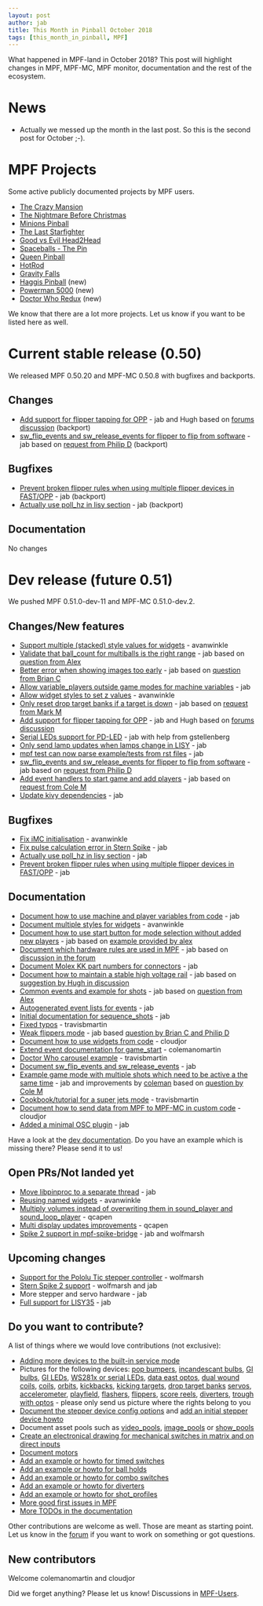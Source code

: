 ```yaml
---
layout: post
author: jab
title: This Month in Pinball October 2018
tags: [this_month_in_pinball, MPF]
---
```

What happened in MPF-land in October 2018?
This post will highlight changes in MPF, MPF-MC, MPF monitor, documentation
and the rest of the ecosystem.

# News

* Actually we messed up the month in the last post. So this is the second post for October ;-).

# MPF Projects

Some active publicly documented projects by MPF users.

* [The Crazy Mansion](https://pinside.com/pinball/forum/topic/the-crazy-mansion-by-the-pinball-amigos)
* [The Nightmare Before Christmas](https://pinside.com/pinball/forum/topic/the-nightmare-before-christmas)
* [Minions Pinball](https://pinside.com/pinball/forum/topic/we-are-building-a-minions-pinball-updates-every-friday)
* [The Last Starfighter](https://pinside.com/pinball/forum/topic/southern-california-homebrew-anyone-interested/)
* [Good vs Evil Head2Head](https://pinside.com/pinball/forum/topic/head2head-custom-pinball-machine-good-vs-evil)
* [Spaceballs - The Pin](https://pinside.com/pinball/forum/topic/spaceballs-the-pin/)
* [Queen Pinball](https://pinside.com/pinball/forum/topic/flash-retheme-project/)
* [HotRod](https://pinside.com/pinball/forum/topic/gottlieb-hot-rod-a-tribute-to-classic-em-pinball)
* [Gravity Falls](https://pinside.com/pinball/forum/topic/gravity-falls)
* [Haggis Pinball](https://www.youtube.com/watch?v=Qezv5beKBqM) (new)
* [Powerman 5000](https://github.com/travisbmartin/powerman) (new)
* [Doctor Who Redux](https://github.com/travisbmartin/doctorwho) (new)

We know that there are a lot more projects. Let us know if you want to be listed here as well.

# Current stable release (0.50)

We released MPF 0.50.20 and MPF-MC 0.50.8 with bugfixes and backports.

## Changes

* [Add support for flipper tapping for OPP](https://github.com/missionpinball/mpf/pull/1238) - jab and Hugh based on [forums discussion](https://groups.google.com/forum/#!topic/mpf-users/pKfmv_lmuDc) (backport)
* [sw_flip_events and sw_release_events for flipper to flip from software](https://github.com/missionpinball/mpf/commit/5f84feb6ddc1e1fcdb491f57d38dc8b3c7e8e681) - jab based on [request from Philip D](https://groups.google.com/forum/#!topic/mpf-users/76BQAtIfsZc) (backport)

## Bugfixes

* [Prevent broken flipper rules when using multiple flipper devices in FAST/OPP](https://github.com/missionpinball/mpf/commit/a0162f9ea35abf92a4131ce4f7fa9965b8e5743b) - jab (backport)
* [Actually use poll_hz in lisy section](https://github.com/missionpinball/mpf/pull/1240) - jab (backport)

## Documentation

No changes

# Dev release (future 0.51)

We pushed MPF 0.51.0-dev-11 and MPF-MC 0.51.0-dev.2.

## Changes/New features

* [Support multiple (stacked) style values for widgets](https://github.com/missionpinball/mpf-mc/pull/349) - avanwinkle
* [Validate that ball_count for multiballs is the right range](https://github.com/missionpinball/mpf/pull/1229) - jab based on [question from Alex](https://groups.google.com/forum/#!topic/mpf-users/jQTwpofBysA)
* [Better error when showing images too early](https://github.com/missionpinball/mpf-mc/pull/350) - jab based on [question from Brian C](https://groups.google.com/forum/#!topic/mpf-users/iMivocg70BQ)
* [Allow variable_players outside game modes for machine variables](https://github.com/missionpinball/mpf/pull/1231) - jab
* [Allow widget styles to set z values](https://github.com/missionpinball/mpf-mc/pull/351) - avanwinkle
* [Only reset drop target banks if a target is down](https://github.com/missionpinball/mpf/pull/1236) - jab based on [request from Mark M](https://groups.google.com/forum/#!topic/mpf-users/kHq3dM1PMyo)
* [Add support for flipper tapping for OPP](https://github.com/missionpinball/mpf/pull/1238) - jab and Hugh based on [forums discussion](https://groups.google.com/forum/#!topic/mpf-users/pKfmv_lmuDc)
* [Serial LEDs support for PD-LED](https://github.com/missionpinball/mpf/pull/1239) - jab with help from gstellenberg
* [Only send lamp updates when lamps change in LISY](https://github.com/missionpinball/mpf/commit/a4cd700c488f9290bd4a62cb198d188d75c30da2) - jab
* [mpf test can now parse example/tests from rst files](https://github.com/missionpinball/mpf/commit/89f05214e22bce03b7bcb2047600a11f338053ab) - jab
* [sw_flip_events and sw_release_events for flipper to flip from software](https://github.com/missionpinball/mpf/commit/9a1e6c0f41ccf53645d02804dd0f66eb387a1ee8) - jab based on [request from Philip D](https://groups.google.com/forum/#!topic/mpf-users/76BQAtIfsZc)
* [Add event handlers to start game and add players](https://github.com/missionpinball/mpf/pull/1244) - jab based on [request from Cole M](https://groups.google.com/forum/#!topic/mpf-users/vuUJMdSI2_A)
* [Update kivy dependencies](https://github.com/missionpinball/mpf-mc/pull/354) - jab

## Bugfixes

* [Fix iMC initialisation](https://github.com/missionpinball/mpf-mc/pull/352) - avanwinkle
* [Fix pulse calculation error in Stern Spike](https://github.com/missionpinball/mpf/commit/09f236a40b462cc7e3ea5b7043831b0b8ff1badf) - jab
* [Actually use poll_hz in lisy section](https://github.com/missionpinball/mpf/pull/1240) - jab
* [Prevent broken flipper rules when using multiple flipper devices in FAST/OPP](https://github.com/missionpinball/mpf/commit/16b1a5dc5fd4d3f25764f27e9a0043e1c99f4144) - jab

## Documentation

* [Document how to use machine and player variables from code](https://github.com/missionpinball/mpf/pull/1232) - jab
* [Document multiple styles for widgets](https://github.com/missionpinball/mpf-docs/pull/180) - avanwinkle
* [Document how to use start button for mode selection without added new players](https://github.com/missionpinball/mpf-docs/commit/946426c043a34af7cccd48027fa06fa658799019) - jab based on [example provided by alex](https://groups.google.com/forum/#!topic/mpf-users/e3emzNIxZp0)
* [Document which hardware rules are used in MPF](https://github.com/missionpinball/mpf-docs/commit/d9d95dd66795e2301731eacbc7e1bb7932374f99) - jab based on [discussion in the forum](https://groups.google.com/forum/#!topic/mpf-users/pKfmv_lmuDc)
* [Document Molex KK part numbers for connectors](https://github.com/missionpinball/mpf-docs/commit/4214b32a82f9b4115a6ce831c57ce315fc536578) - jab
* [Document how to maintain a stable high voltage rail](https://github.com/missionpinball/mpf-docs/commit/c1eada55c0c52b009a18b2d5d14431d4d6fce6d6) - jab based on [suggestion by Hugh in discussion](https://groups.google.com/forum/#!topic/mpf-users/7-E62qVTkGA)
* [Common events and example for shots](https://github.com/missionpinball/mpf-docs/commit/2a9a918f6469f9b7b34d08348184fc4925ede93b) - jab based on [question from Alex](https://groups.google.com/forum/#!topic/mpf-users/-BUnwqkcIBE)
* [Autogenerated event lists for events](https://github.com/missionpinball/mpf-docs/commit/08bcd6ae2f11ef4f762976d041338f654c2fe33c) - jab
* [Initial documentation for sequence_shots](https://github.com/missionpinball/mpf-docs/commit/c5fe46c93b3f27bd588d305cf194ddbe201d808c) - jab
* [Fixed typos](https://github.com/missionpinball/mpf-docs/pull/181) - travisbmartin
* [Weak flippers mode](https://github.com/missionpinball/mpf-docs/commit/e13d593671e9e523f78e964ee655a00cae9dad34) - jab based [question by Brian C and Philip D](https://groups.google.com/forum/#!topic/mpf-users/51HrIM0IQrI)
* [Document how to use widgets from code](https://github.com/missionpinball/mpf/pull/1243) - cloudjor
* [Extend event documentation for game_start](https://github.com/missionpinball/mpf/pull/1242) - colemanomartin
* [Doctor Who carousel example](https://github.com/missionpinball/mpf-docs/pull/183) - travisbmartin
* [Document sw_flip_events and sw_release_events](https://github.com/missionpinball/mpf-docs/commit/96f0fc5158a5e12d21dffdb12760d64ed3f2b069) - jab
* [Example game mode with multiple shots which need to be active a the same time](https://github.com/missionpinball/mpf-docs/commit/d6cf7fb5b43844a0425837bb677f473055f213b2) - jab and improvements by [coleman](https://github.com/missionpinball/mpf-docs/pull/184) based on [question by Cole M](https://groups.google.com/forum/#!topic/mpf-users/QnJ_1Hkd-Mk)
* [Cookbook/tutorial for a super jets mode](https://github.com/missionpinball/mpf-docs/pull/185) - travisbmartin
* [Document how to send data from MPF to MPF-MC in custom code](https://github.com/missionpinball/mpf/pull/1245) - cloudjor
* [Added a minimal OSC plugin](https://github.com/missionpinball/mpf/pull/1200) - jab

Have a look at the [dev documentation](http://docs.missionpinball.org/en/dev/).
Do you have an example which is missing there? Please send it to us!

## Open PRs/Not landed yet

* [Move libpinproc to a separate thread](https://github.com/missionpinball/mpf/pull/1195) - jab
* [Reusing named widgets](https://github.com/missionpinball/mpf-mc/pull/353) - avanwinkle
* [Multiply volumes instead of overwriting them in sound_player and sound_loop_player](https://github.com/missionpinball/mpf-mc/pull/333) - qcapen
* [Multi display updates improvements](https://github.com/missionpinball/mpf-mc/pull/323) - qcapen
* [Spike 2 support in mpf-spike-bridge](https://github.com/missionpinball/mpf-spike-bridge/pull/1) - jab and wolfmarsh

## Upcoming changes

* [Support for the Pololu Tic stepper controller](https://github.com/missionpinball/mpf/issues/1217) - wolfmarsh
* [Stern Spike 2 support](https://github.com/missionpinball/mpf/issues/1246) - wolfmarsh and jab
* More stepper and servo hardware - jab
* [Full support for LISY35](https://github.com/missionpinball/mpf/issues/1218) - jab

## Do you want to contribute?

A list of things where we would love contributions (not exclusive):

* [Adding more devices to the built-in service mode](https://github.com/missionpinball/mpf/issues/693)
* Pictures for the following devices: [pop bumpers](http://docs.missionpinball.org/en/dev/mechs/pop_bumpers/index.html),
  [incandescant bulbs](http://docs.missionpinball.org/en/dev/mechs/lights/matrix_lights.html),
  [GI bulbs](http://docs.missionpinball.org/en/dev/mechs/lights/gis.html),
  [GI LEDs](http://docs.missionpinball.org/en/dev/mechs/lights/gis.html),
  [WS281x or serial LEDs](http://docs.missionpinball.org/en/dev/mechs/lights/leds.html),
  [data east optos](docs.missionpinball.org/en/dev/mechs/switches/optos.html),
  [dual wound coils](http://docs.missionpinball.org/en/dev/mechs/coils/dual_wound_coils.html),
  [coils](http://docs.missionpinball.org/en/dev/mechs/coils/index.html),
  [orbits](http://docs.missionpinball.org/en/dev/mechs/loops/index.html),
  [kickbacks](http://docs.missionpinball.org/en/dev/mechs/kickbacks/index.html),
  [kicking targets](http://docs.missionpinball.org/en/dev/mechs/targets/kicking_targets/index.html),
  [drop target banks](http://docs.missionpinball.org/en/dev/mechs/targets/drop_targets/drop_target_bank.html)
  [servos](http://docs.missionpinball.org/en/dev/mechs/servos/index.html),
  [accelerometer](http://docs.missionpinball.org/en/dev/mechs/accelerometers/index.html),
  [playfield](http://docs.missionpinball.org/en/dev/mechs/playfields/index.html),
  [flashers](http://docs.missionpinball.org/en/dev/mechs/lights/flashers.html),
  [flippers](http://docs.missionpinball.org/en/dev/mechs/flippers/index.html),
  [score reels](http://docs.missionpinball.org/en/dev/mechs/score_reels/index.html),
  [diverters](http://docs.missionpinball.org/en/dev/mechs/diverters/index.html),
  [trough with optos](http://docs.missionpinball.org/en/dev/mechs/troughs/index.html) - please only send us picture where the rights belong to you
* [Document the stepper device config options](http://docs.missionpinball.org/en/dev/config/steppers.html) and [add an initial stepper device howto](http://docs.missionpinball.org/en/dev/mechs/steppers/index.html)
* Document asset pools such as [video_pools](http://docs.missionpinball.org/en/dev/config/video_pools.html), [image_pools](http://docs.missionpinball.org/en/dev/config/image_pools.html) or [show_pools](http://docs.missionpinball.org/en/dev/config/show_pools.html)
* [Create an electronical drawing for mechanical switches in matrix and on direct inputs](http://docs.missionpinball.org/en/dev/mechs/switches/mechanical_switches.html)
* [Document motors](http://docs.missionpinball.org/en/dev/mechs/motors/index.html)
* [Add an example or howto for timed switches](http://docs.missionpinball.org/en/dev/game_logic/timed_switches/index.html)
* [Add an example or howto for ball holds](http://docs.missionpinball.org/en/dev/game_logic/ball_holds/index.html)
* [Add an example or howto for combo switches](http://docs.missionpinball.org/en/dev/game_logic/combo_switches/index.html)
* [Add an example or howto for diverters](http://docs.missionpinball.org/en/dev/mechs/diverters/index.html)
* [Add an example or howto for shot_profiles](http://docs.missionpinball.org/en/dev/game_logic/shots/shot_profiles.html)
* [More good first issues in MPF](https://github.com/missionpinball/mpf/issues?q=is%3Aissue+is%3Aopen+label%3A%22good+first+issue%22)
* [More TODOs in the documentation](http://docs.missionpinball.org/en/dev/search.html?q=help_us_to_write_it&check_keywords=yes&area=default)

Other contributions are welcome as well.
Those are meant as starting point.
Let us know in the [forum](https://groups.google.com/forum/#!forum/mpf-users)
if you want to work on something or got questions.

## New contributors

Welcome colemanomartin and cloudjor

Did we forget anything? Please let us know!
Discussions in [MPF-Users](https://groups.google.com/forum/#!forum/mpf-users).
